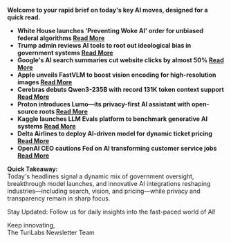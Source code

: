<p><strong>Welcome to your rapid brief on today's key AI moves, designed for a quick read.</strong></p>
<ul>
<li><strong>White House launches 'Preventing Woke AI' order for unbiased federal algorithms <a href="https://www.whitehouse.gov/presidential-actions/2025/07/preventing-woke-ai-in-the-federal-government/">Read More</a></strong></li>
<li><strong>Trump admin reviews AI tools to root out ideological bias in government systems <a href="https://www.ft.com/content/406bc127-e1c3-41d5-9e68-b8921856c3c7">Read More</a></strong></li>
<li><strong>Google's AI search summaries cut website clicks by almost 50% <a href="https://arstechnica.com/ai/2025/07/research-shows-google-ai-overviews-reduce-website-clicks-by-almost-half/">Read More</a></strong></li>
<li><strong>Apple unveils FastVLM to boost vision encoding for high-resolution images <a href="https://machinelearning.apple.com/research/fast-vision-language-models">Read More</a></strong></li>
<li><strong>Cerebras debuts Qwen3-235B with record 131K token context support <a href="https://www.cerebras.ai/press-release/cerebras-launches-qwen3-235b-world-s-fastest-frontier-ai-model-with-full-131k-context-support">Read More</a></strong></li>
<li><strong>Proton introduces Lumo—its privacy-first AI assistant with open-source roots <a href="https://proton.me/blog/lumo-ai">Read More</a></strong></li>
<li><strong>Kaggle launches LLM Evals platform to benchmark generative AI systems <a href="https://www.kaggle.com/benchmarks">Read More</a></strong></li>
<li><strong>Delta Airlines to deploy AI-driven model for dynamic ticket pricing <a href="https://www.reuters.com/sustainability/boards-policy-regulation/delta-plans-use-ai-ticket-pricing-draws-fire-us-lawmakers-2025-07-22/">Read More</a></strong></li>
<li><strong>OpenAI CEO cautions Fed on AI transforming customer service jobs <a href="https://www.theguardian.com/technology/2025/jul/22/openai-sam-altman-congress-ai-jobs">Read More</a></strong></li>
</ul>
<p><strong>Quick Takeaway:</strong><br />
Today's headlines signal a dynamic mix of government oversight, breakthrough model launches, and innovative AI integrations reshaping industries—including search, vision, and pricing—while privacy and transparency remain in sharp focus.</p>
<p>Stay Updated: Follow us for daily insights into the fast-paced world of AI!  </p>
<p>Keep innovating,<br />
The TuriLabs Newsletter Team</p>